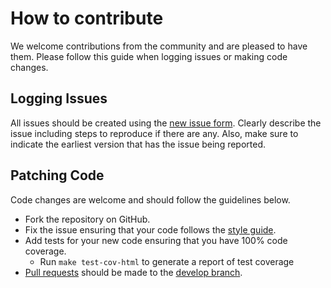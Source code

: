 # How to contribute
We welcome contributions from the community and are pleased to have them.  Please follow this guide when logging issues or making code changes.

## Logging Issues
All issues should be created using the [new issue form](https://github.com/walmartlabs/hapi/issues/new).  Clearly describe the issue including steps to reproduce if there are any.  Also, make sure to indicate the earliest version that has the issue being reported.

## Patching Code
Code changes are welcome and should follow the guidelines below.

* Fork the repository on GitHub.
* Fix the issue ensuring that your code follows the [style guide](https://github.com/walmartlabs/hapi/blob/master/docs/Style.md).
* Add tests for your new code ensuring that you have 100% code coverage.
    * Run `make test-cov-html` to generate a report of test coverage
* [Pull requests](http://help.github.com/send-pull-requests/) should be made to the [develop branch](https://github.com/walmartlabs/hapi/tree/develop).
